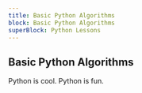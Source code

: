 ```yaml
---
title: Basic Python Algorithms
block: Basic Python Algorithms
superBlock: Python Lessons
---
```


## Basic Python Algorithms

Python is cool. Python is fun.
